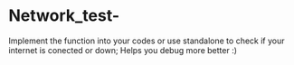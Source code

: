 # Network_test-
Implement the function into your codes or use standalone to check if your internet is conected or down; Helps you debug more better :)
